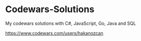 # Codewars-Solutions
My codewars solutions with C#, JavaScript, Go, Java and SQL

https://www.codewars.com/users/hakanozcan
